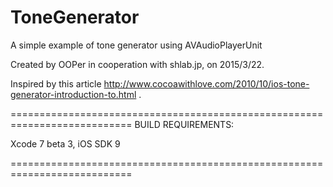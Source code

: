 # ToneGenerator
A simple example of tone generator using AVAudioPlayerUnit

Created by OOPer in cooperation with shlab.jp, on 2015/3/22.

Inspired by this article
 <http://www.cocoawithlove.com/2010/10/ios-tone-generator-introduction-to.html>
.

===========================================================================
BUILD REQUIREMENTS:

Xcode 7 beta 3, iOS SDK 9

===========================================================================
